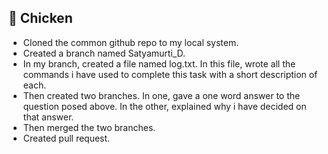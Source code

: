 
## 🐔 Chicken
* Cloned the common github repo to my  local system.
*	Created a branch named Satyamurti_D.
*	In my branch, created a file named log.txt. In this file, wrote all the commands i have used to complete this task with a short description of each.
*	Then created two branches. In one, gave a one word answer to the question posed above. In the other, explained why i have decided on that answer.
*	Then merged the two branches.
* Created pull request.
